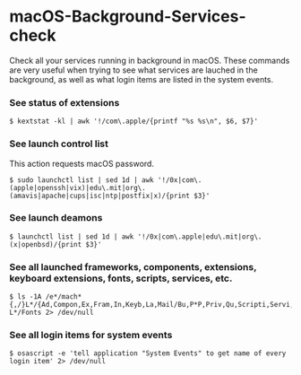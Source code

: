 # macOS-Background-Services-check

Check all your services running in background in macOS. These commands are very useful when trying to see what services are lauched in the background, as well as what login items are listed in the system events.

### See status of extensions

    $ kextstat -kl | awk '!/com\.apple/{printf "%s %s\n", $6, $7}'

### See launch control list

This action requests macOS password.

    $ sudo launchctl list | sed 1d | awk '!/0x|com\.(apple|openssh|vix)|edu\.mit|org\.(amavis|apache|cups|isc|ntp|postfix|x)/{print $3}'

### See launch deamons

    $ launchctl list | sed 1d | awk '!/0x|com\.apple|edu\.mit|org\.(x|openbsd)/{print $3}'

### See all launched frameworks, components, extensions, keyboard extensions, fonts, scripts, services, etc.

    $ ls -1A /e*/mach* {,/}L*/{Ad,Compon,Ex,Fram,In,Keyb,La,Mail/Bu,P*P,Priv,Qu,Scripti,Servi,Spo,Sta}* L*/Fonts 2> /dev/null

### See all login items for system events

    $ osascript -e 'tell application "System Events" to get name of every login item' 2> /dev/null
